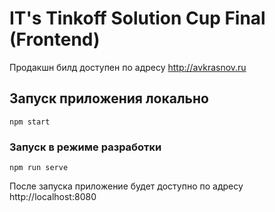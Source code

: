 # IT's Tinkoff Solution Cup Final (Frontend)

Продакшн билд доступен по адресу http://avkrasnov.ru

## Запуск приложения локально
```
npm start
```

### Запуск в режиме разработки
```
npm run serve
```

После запуска приложение будет доступно по адресу http://localhost:8080